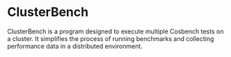# ClusterBench
ClusterBench is a program designed to execute multiple Cosbench tests on a cluster. It simplifies the process of running benchmarks and collecting performance data in a distributed environment.
